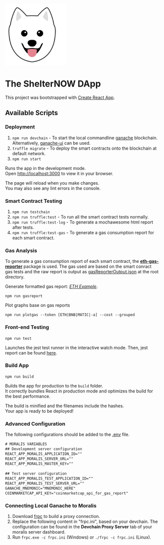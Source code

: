 <img src="./src/snowy512.svg" width="200">

# The ShelterNOW DApp

This project was bootstrapped with [Create React App](https://github.com/facebook/create-react-app).

## Available Scripts
### Deployment
1. `npm run devchain` - To start the local commandline [ganache](https://github.com/trufflesuite/ganache) blockchain. Alternatively, [ganache-ui](https://github.com/trufflesuite/ganache-ui) can be used.
2. `truffle migrate` - To deploy the smart contracts onto the blockchain at default network.
3. `npm run start`

Runs the app in the development mode.\
Open [http://localhost:3000](http://localhost:3000) to view it in your browser.

The page will reload when you make changes.\
You may also see any lint errors in the console.

### Smart Contract Testing
1. `npm run testchain`
2. `npm run truffle:test` - To run all the smart contract tests normally.
3. `npm run truffle:test-log` - To generate a mochawesome html report after tests.
4. `npm run truffle:test-gas` - To generate a gas consumption report for each smart contract.

### Gas Analysis
To generate a gas consumption report of each smart contract, the **[eth-gas-reporter](https://github.com/cgewecke/eth-gas-reporter)** package is used. The gas used are based on the smart conract gas tests and the raw report is output as [gasReporterOutput.json](gasReporterOutput.json) at the root directory.

Generate formatted gas report: *[ETH Example](./gas-output/formatted-gas-output-token-ETH.json)*.
```
npm run gasreport
```

Plot graphs base on gas reports
```
npm run plotgas --token [ETH|BNB|MATIC|-a] --cost --grouped
```
### Front-end Testing
`npm run test`

Launches the jest test runner in the interactive watch mode. Then, jest report can be found [here](jest-report/jest-report.html).

### Build App
`npm run build`

Builds the app for production to the `build` folder.\
It correctly bundles React in production mode and optimizes the build for the best performance.

The build is minified and the filenames include the hashes.\
Your app is ready to be deployed!

### Advanced Configuration
The following configurations should be added to the [.env](.env) file.
```properties
# MORALIS VARIABLES
## Development server configuration
REACT_APP_MORALIS_APPLICATION_ID=""
REACT_APP_MORALIS_SERVER_URL=""
REACT_APP_MORALIS_MASTER_KEY=""

## Test server configuration
REACT_APP_MORALIS_TEST_APPLICATION_ID=""
REACT_APP_MORALIS_TEST_SERVER_URL=""
GANACHE_MNEMONIC="MNEMONIC_HERE"
COINMARKETCAP_API_KEY="coinmarketcap_api_for_gas_report"
```

### Connecting Local Ganache to Moralis
1.  Download [frpc](https://github.com/fatedier/frp/releases) to build a proxy connection.
2.  Replace the following content in "frpc.ini", based on your devchain. The configuration can be found in the **Devchain Proxy Server** tab of your moralis server dashboard.
3.  Run `frpc.exe -c frpc.ini` (Windows) or `./frpc -c frpc.ini` (Linux).
